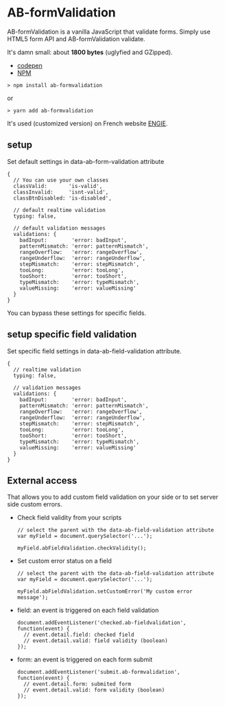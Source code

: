 # AB-formValidation

AB-formValidation is a vanilla JavaScript that validate forms. Simply use HTML5 form API and AB-formValidation validate.

It's damn small: about **1800 bytes** (uglyfied and GZipped).

- [codepen](hhttps://codepen.io/lordfpx/pen/RgdygX?editors=0010)
- [NPM](https://www.npmjs.com/package/ab-formvalidation)

```
> npm install ab-formvalidation
```
or
```
> yarn add ab-formvalidation
```

It's used (customized version) on French website [ENGIE](https://particuliers.engie.fr/).

## setup
Set default settings in data-ab-form-validation attribute

```
{
  // You can use your own classes
  classValid:       'is-valid',
  classInvalid:     'isnt-valid',
  classBtnDisabled: 'is-disabled',

  // default realtime validation
  typing: false,

  // default validation messages
  validations: {
    badInput:        'error: badInput',
    patternMismatch: 'error: patternMismatch',
    rangeOverflow:   'error: rangeOverflow',
    rangeUnderflow:  'error: rangeUnderflow',
    stepMismatch:    'error: stepMismatch',
    tooLong:         'error: tooLong',
    tooShort:        'error: tooShort',
    typeMismatch:    'error: typeMismatch',
    valueMissing:    'error: valueMissing'
  }
}
```

You can bypass these settings for specific fields.


## setup specific field validation
Set specific field settings in data-ab-field-validation attribute.

```
{
  // realtime validation
  typing: false,

  // validation messages
  validations: {
    badInput:        'error: badInput',
    patternMismatch: 'error: patternMismatch',
    rangeOverflow:   'error: rangeOverflow',
    rangeUnderflow:  'error: rangeUnderflow',
    stepMismatch:    'error: stepMismatch',
    tooLong:         'error: tooLong',
    tooShort:        'error: tooShort',
    typeMismatch:    'error: typeMismatch',
    valueMissing:    'error: valueMissing'
  }
}
```

## External access
That allows you to add custom field validation on your side or to set server side custom errors.

* Check field validity from your scripts
  ```
  // select the parent with the data-ab-field-validation attribute
  var myField = document.querySelector('...');

  myField.abFieldValidation.checkValidity();
  ```

* Set custom error status on a field
  ```
  // select the parent with the data-ab-field-validation attribute
  var myField = document.querySelector('...');

  myField.abFieldValidation.setCustomError('My custom error message');
  ```

* field: an event is triggered on each field validation
  ```
  document.addEventListener('checked.ab-fieldvalidation', function(event) {
    // event.detail.field: checked field
    // event.detail.valid: field validity (boolean)
  });
  ```

* form: an event is triggered on each form submit
  ```
  document.addEventListener('submit.ab-formvalidation', function(event) {
    // event.detail.form: submited form
    // event.detail.valid: form validity (boolean)
  });
  ```


